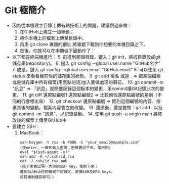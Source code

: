 # Git 極簡介

- 因為從本機建立目錄上傳有點技術上的問題，建議倒過來做：
   1. 在GitHub上建立一個專題；
   2. 將你本機上的檔案上傳至目錄中。
   3. 再用 git clone 專題的網址 將專題下載到你想要的本機目錄之下。
   4. 然後，你就可以在本機做下面動作了：
- 以下都在終端機進行：
   5. 前進到那個目錄，鍵入：git init，將該目錄設成git儲存庫(repository)。
   6. 鍵入 git config --global user.name "GitHub名字"
   7. 或是，鍵入 git config --global user.email "GitHub email"
   8. 可以使用 git status 來看看目前你的儲存庫的狀態。
   9. git add 檔名 或是 . => 把某個檔案或是儲存庫中所有檔案(用黑點的話)加入要做處理的幕前。
   10. git commit -m "訊息" => 「訊息」是簡要記錄這個板本的變更，用commit讓Git記錄此次的變更。
   11. git diff 還原點編號1 還原點編號2 => 比較兩個還原點編號的差別（不同的行會標出來）
   12. git checkout 還原點編號 => 回到這個編號的內容，捨棄其後的變動。檔案內容會立刻改變。
   13. 還原後，還是要做：git add . 以及 git commit -m "訊息"，以記錄變動。
   14. 使用 git push -u origin main 將修改後的檔案上傳至GitHub中
- 要建立 SSH：
   1. MacBook：
      ``` 
      ssh-keygen -t rsa -b 4096 -C "your_email@example.com"
      (按enter，一直到輸入密碼；密碼要記下來，常用到)
      eval "$(ssh-agent -s)"
      ssh-add -K ~/.ssh/id_rsa
      cat ~/.ssh/id_rsa.pub
      (接下來會出現一大串的SSH Key，複制下來；
      進到GitHub你的帳號下的設定，選擇SSH及GPG keys，
      將其複制儲存即可。)
      ```